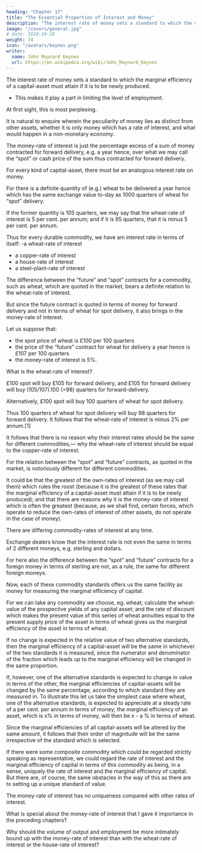 ```yaml
---
heading: "Chapter 17"
title: "The Essential Properties of Interest and Money"
description: "The interest rate of money sets a standard to which the marginal efficiency of a capital-asset must attain if it is to be newly produced"
image: "/covers/general.jpg"
# date: 2020-10-20
weight: 74
icon: "/avatars/keynes.png"
writer:
  name: John Maynard Keynes
  url: https://en.wikipedia.org/wiki/John_Maynard_Keynes
---
```




The interest rate of money sets a standard to which the marginal efficiency of a capital-asset must attain if it is to be newly produced.
- This makes it play a part in limiting the level of employment.

At first sight, this is most perplexing. 

It is natural to enquire wherein the peculiarity of money lies as distinct from other assets, whether it is only money which has a rate of interest, and what would happen in a non-monetary economy. 

<!-- Until we have answered these questions, the full significance of our theory will not be clear.  -->

The money-rate of interest is just the percentage excess of a sum of money contracted for forward delivery, e.g. a year hence, over what we may call the “spot” or cash price of the sum thus contracted for forward delivery.

For every kind of capital-asset, there must be an analogous interest rate on money. 

For there is a definite quantity of (e.g.) wheat to be delivered a year hence which has the same exchange value to-day as 1000 quarters of wheat for “spot” delivery. 

If the former quantity is 105 quarters, we may say that the wheat-rate of interest is 5 per cent. per annum; and if it is 95 quarters, that it is minus 5 per cent. per annum. 

Thus for every durable commodity, we have am interest rate in terms of itself:
-a wheat-rate of interest
- a copper-rate of interest
- a house-rate of interest
- a steel-plant-rate of interest

The difference between the “future” and “spot” contracts for a commodity, such as wheat, which are quoted in the market, bears a definite relation to the wheat-rate of interest. 

But since the future contract is quoted in terms of money for forward delivery and not in terms of wheat for spot delivery, it also brings in the money-rate of interest. 

<!-- The exact relationship is as follows. -->

Let us suppose that:

- the spot price of wheat is £100 per 100 quarters
- the price of the “future” contract for wheat for delivery a year hence is £107 per 100 quarters
- the money-rate of interest is 5%. 

What is the wheat-rate of interest? 

£100 spot will buy £105 for forward delivery, and £105 for forward delivery will buy (105/107).100 (=98) quarters for forward-delivery. 

Alternatively, £100 spot will buy 100 quarters of wheat for spot delivery.

Thus 100 quarters of wheat for spot delivery will buy 98 quarters for forward delivery. It follows that the wheat-rate of interest is minus 2% per annum.[1] 

It follows that there is no reason why their interest rates should be the same for different commodities,— why the wheat-rate of interest should be equal to the copper-rate of interest. 

For the relation between the “spot” and “future” contracts, as quoted in the market, is notoriously different for different commodities.

<!-- This will lead us to the clue we are seeking. For it may be that  -->

It could be that the greatest of the own-rates of interest (as we may call them) which rules the roost (because it is the greatest of these rates that the marginal efficiency of a capital-asset must attain if it is to be newly produced); and that there are reasons why it is the money-rate of interest which is often the greatest (because, as we shall find, certain forces, which operate to reduce the own-rates of interest of other assets, do not operate in the case of money). 

There are differing commodity-rates of interest at any time. 

Exchange dealers know that the interest rate is not even the same in terms of 2 different moneys, e.g. sterling and dollars. 

For here also the difference between the “spot” and “future” contracts for a foreign money in terms of sterling are not, as a rule, the same for different foreign moneys. 

Now, each of these commodity standards offers us the same facility as money for measuring the marginal efficiency of capital. 

For we can take any commodity we choose, eg. wheat; calculate the wheat-value of the prospective yields of any capital asset; and the rate of discount which makes the present value of this series of wheat annuities equal to the present supply price of the asset in terms of wheat gives us the marginal efficiency of the asset in terms of wheat. 

If no change is expected in the relative value of two alternative standards, then the marginal efficiency of a capital-asset will be the same in whichever of the two standards it is measured, since the numerator and denominator of the fraction which leads up to the marginal efficiency will be changed in the same proportion.

If, however, one of the alternative standards is expected to change in value in terms of the other, the marginal efficiencies of capital-assets will be changed by the same percentage, according to which standard they are measured in. To illustrate this let us take the simplest case where wheat, one of the alternative standards, is expected to appreciate at a steady rate of a per cent. per annum in terms of money; the marginal efficiency of an asset, which is x% in terms of money, will then be x - a % in terms of wheat. 

Since the marginal efficiencies of all capital-assets will be altered by the same amount, it follows that their order of magnitude will be the same irrespective of the standard which is selected. 

If there were some composite commodity which could be regarded strictly speaking as representative, we could regard the rate of interest and the marginal efficiency of capital in terms of this commodity as being, in a sense, uniquely the rate of interest and the marginal efficiency of capital. But there are, of course, the same obstacles in the way of this as there are to setting up a unique standard of value.

The money-rate of interest has no uniqueness compared with other rates of interest. 

What is special about the money-rate of interest that I gave it importance in the preceding chapters? 

Why should the volume of output and employment be more intimately bound up with the money-rate of interest than with the wheat-rate of interest or the house-rate of interest? 


